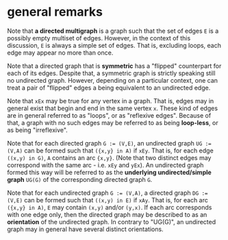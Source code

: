 
<!-- ======================================================================= -->
# general remarks

Note that **a directed multigraph** is a graph such that the set of edges `E` is
a possibly empty multiset of edges. However, in the context of this discussion,
`E` is always a simple set of edges. That is, excluding loops, each edge may
appear no more than once.

Note that a directed graph that is **symmetric** has a "flipped" counterpart
for each of its edges. Despite that, a symmetric graph is strictly speaking
still no undirected graph. However, depending on a particular context, one
can treat a pair of "flipped" edges a being equivalent to an undirected edge.

Note that `xEx` may be true for any vertex in a graph. That is, edges may in
general exist that begin and end in the same vertex `x`. These kind of edges
are in general referred to as "loops", or as "reflexive edges". Because of
that, a graph with no such edges may be referred to as being **loop-less**,
or as being "irreflexive".

Note that for each directed graph `G := (V,E)`, an undirected graph `UG := (V,A)`
can be formed such that `({x,y} in A)` if `xEy`. That is, for each edge
`((x,y) in G)`, `A` contains an arc `{x,y}`. (Note that two distinct edges may
correspond with the same arc - i.e. `xEy` and `yEx`). An undirected graph formed
this way will be referred to as the **underlying undirected/simple graph** `UG(G)`
of the corresponding directed graph `G`.

Note that for each undirected graph `G := (V,A)`, a directed graph `DG := (V,E)`
can be formed such that `((x,y) in E)` if `xAy`. That is, for each arc
`({x,y} in A)`, `E` may contain `(x,y)` and/or `(y,x)`. If each arc corresponds
with one edge only, then the directed graph may be described to as an
**orientation** of the undirected graph. In contrary to "UG(G)", an undirected
graph may in general have several distinct orientations.
